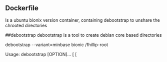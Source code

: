 ## Dockerfile
Is a ubuntu bionix version container, containing debootstrap to unshare the chrooted directories

##debootstrap
debootstrap is a tool to create debian core based directories

debootstrap --variant=minbase bionic /fhillip-root

Usage: debootstrap [OPTION]... <suite> <target> [<mirror> [<script>]]
Bootstrap a Debian base system into a target directory.

# to start
## build image
docker build -t fhillip/containers-namespace .

## run it
docker run -it --name namespace fhillip/containers-namespace